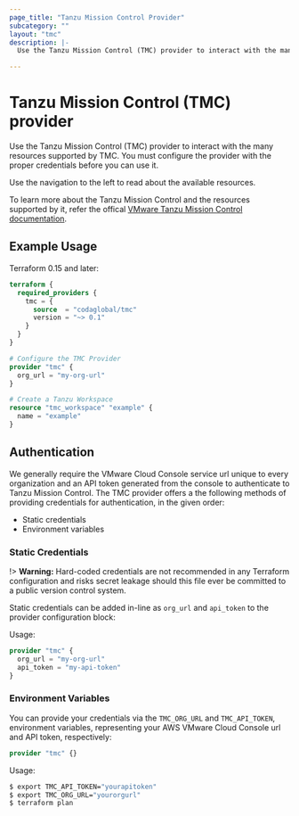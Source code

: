 ```yaml
---
page_title: "Tanzu Mission Control Provider"
subcategory: ""
layout: "tmc"
description: |-
  Use the Tanzu Mission Control (TMC) provider to interact with the many resources supported by TMC. You must configure the provider with the proper credentials before you can use it.

---
```


# Tanzu Mission Control (TMC) provider

Use the Tanzu Mission Control (TMC) provider to interact with the many resources supported by TMC. You must configure the provider with the proper credentials before you can use it.

Use the navigation to the left to read about the available resources.

To learn more about the Tanzu Mission Control and the resources supported by it, refer the offical [VMware Tanzu Mission Control documentation](https://docs.vmware.com/en/VMware-Tanzu-Mission-Control/index.html).


## Example Usage

Terraform 0.15 and later:

```terraform
terraform {
  required_providers {
    tmc = {
      source  = "codaglobal/tmc"
      version = "~> 0.1"
    }
  }
}

# Configure the TMC Provider
provider "tmc" {
  org_url = "my-org-url"
}

# Create a Tanzu Workspace
resource "tmc_workspace" "example" {
  name = "example"
}
```

## Authentication

We generally require the VMware Cloud Console service url unique to every organization and an API token generated from the console to authenticate to Tanzu Mission Control.
The TMC provider offers a the following methods of providing credentials for
authentication, in the given order:

- Static credentials
- Environment variables

### Static Credentials

!> **Warning:** Hard-coded credentials are not recommended in any Terraform
configuration and risks secret leakage should this file ever be committed to a
public version control system.

Static credentials can be added in-line as `org_url` and `api_token` to the provider configuration block:

Usage:

```terraform
provider "tmc" {
  org_url = "my-org-url"
  api_token = "my-api-token"
}
```

### Environment Variables

You can provide your credentials via the `TMC_ORG_URL` and
`TMC_API_TOKEN`, environment variables, representing your AWS
VMware Cloud Console url and API token, respectively:

```terraform
provider "tmc" {}
```

Usage:

```sh
$ export TMC_API_TOKEN="yourapitoken"
$ export TMC_ORG_URL="yourorgurl"
$ terraform plan
```

